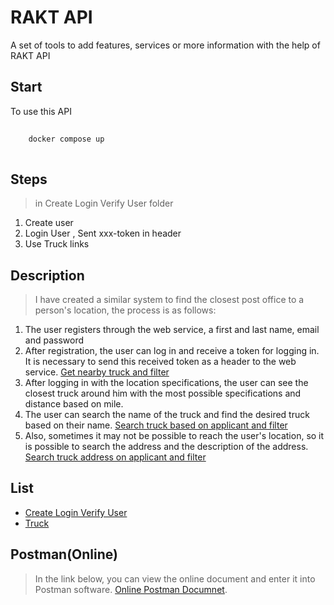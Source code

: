 # RAKT API

A set of tools to add features, services or more information with the help of RAKT API

## Start
To use this API

```sh
	
	docker compose up
	
```

## Steps
> in Create Login Verify User folder
1. Create user
2. Login User , Sent xxx-token in header
3. Use Truck links

## Description

> I have created a similar system to find the closest post office to a person's location, the process is as follows:
1. The user registers through the web service, a first and last name, email and password
2. After registration, the user can log in and receive a token for logging in. It is necessary to send this received token as a header to the web service. [Get nearby truck and filter](./Truck/truck.md)
3. After logging in with the location specifications, the user can see the closest truck around him with the most possible specifications and distance based on mile.
4. The user can search the name of the truck and find the desired truck based on their name. [Search truck based on applicant and filter](./Truck/get-search-applicant.md)
5. Also, sometimes it may not be possible to reach the user's location, so it is possible to search the address and the description of the address. [Search truck address on applicant and filter](./Truck/get-search-address.md)

## List
- [Create Login Verify User](./Create_Login_Verify_User)
- [Truck](./Truck)

## Postman(Online)
>In the link below, you can view the online document and enter it into Postman software.
[Online Postman Documnet](https://documenter.getpostman.com/view/).